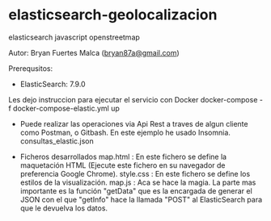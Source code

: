 # elasticsearch-geolocalizacion
elasticsearch javascript openstreetmap

Autor: Bryan Fuertes Malca (bryan87a@gmail.com)

Prerequsitos:
- ElasticSearch: 7.9.0
 
 Les dejo instruccion para ejecutar el servicio con Docker
 docker-compose -f docker-compose-elastic.yml up
 
 - Puede realizar las operaciones via Api Rest a traves de algun cliente como Postman, o Gitbash. En este ejemplo he usado Insomnia.
   consultas_elastic.json
 
 - Ficheros desarrollados
 map.html : En este fichero se define la maquetación HTML (Ejecute este fichero en su navegador de preferencia Google Chrome).
 style.css : En este fichero se define los estilos de la visualización.
 map.js : Aca se hace la magia. La parte mas importante es la función "getData" que es la encargada de generar el JSON con el que "getInfo" hace la llamada "POST" al 
         ElasticSearch para que le devuelva los datos.
